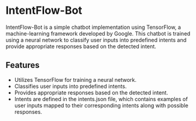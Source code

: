 # IntentFlow-Bot
IntentFlow-Bot is a simple chatbot implementation using TensorFlow, a machine-learning framework developed by Google. This chatbot is trained using a neural network to classify user inputs into predefined intents and provide appropriate responses based on the detected intent.

## Features
- Utilizes TensorFlow for training a neural network.
- Classifies user inputs into predefined intents.
- Provides appropriate responses based on the detected intent.
- Intents are defined in the intents.json file, which contains examples of user inputs mapped to their corresponding intents along with possible responses.
